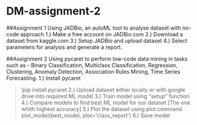 # DM-assignment-2
##Assignment 1
Using JADBio, an autoML tool to analyse dataset with no-code approach
1.) Make a free account on JADBio.com
2.) Download a dataset from kaggle.com
3.) Setup JADBio and upload dataset
4.) Select parameters for analysis and generate a report.

##Assignment 2
Using pycaret to perform low-code data mining in tasks such as -
Binary Classification, Multiclass Classification, Regression, Clustering, Anomaly Detection, Association Rules Mining, Time Series Forecasting.
1.) Install pycaret 
> !pip install pycaret
2.) Upload dataset either locally or with google drive into required ML model
3.) Train model using "setup" function
4.) Compare models to find best ML model for our dataset [The one whith highest accuracy]
5.) Plot the dataset using plot command
>  plot_model(best_model, plot='class_report')
6.) Save model
